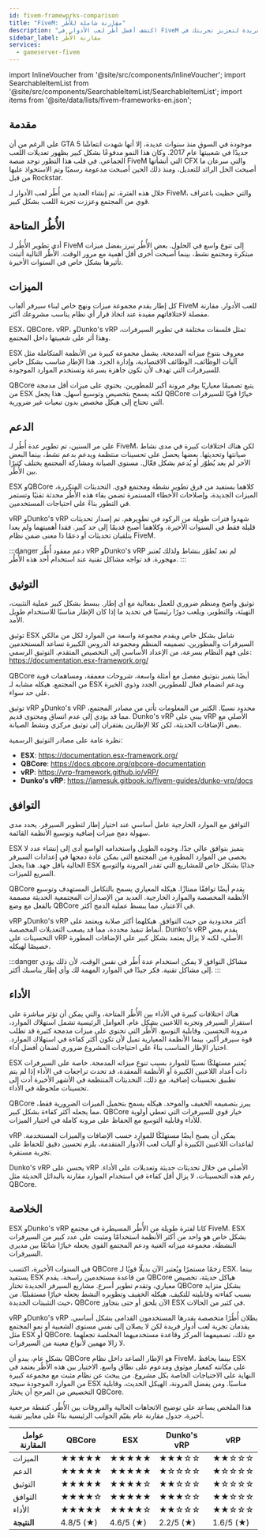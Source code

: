 ```yaml
---
id: fivem-frameworks-comparison
title: "FiveM: مقارنة شاملة للأُطُر"
description: "اكتشف أفضل أُطُر لعب الأدوار في FiveM وميزاتها الفريدة لتعزيز تجربتك في GTA 5 متعددة اللاعبين → تعرّف أكثر الآن"
sidebar_label: مقارنة الأُطُر
services:
  - gameserver-fivem
---
```


import InlineVoucher from '@site/src/components/InlineVoucher';
import SearchableItemList from '@site/src/components/SearchableItemList/SearchableItemList';
import items from '@site/data/lists/fivem-frameworks-en.json';

## مقدمة

على الرغم من أن GTA 5 موجودة في السوق منذ سنوات عديدة، إلا أنها شهدت انتعاشًا جديدًا في شعبيتها عام 2017. وكان هذا النمو مدفوعًا بشكل كبير بظهور تعديلات اللعب الجماعي. في قلب هذا التطور توجد منصة FiveM التي أنشأتها CFX والتي سرعان ما أصبحت الحل الرائد للتعديل، ومنذ ذلك الحين أصبحت مدعومة رسميًا وتم الاستحواذ عليها من قبل Rockstar.

خلال هذه الفترة، تم إنشاء العديد من أُطُر لعب الأدوار لـ FiveM، والتي حظيت باعتراف قوي من المجتمع وعززت تجربة اللعب بشكل كبير.

<InlineVoucher />

## الأُطُر المتاحة
أدى تطوير الأُطُر لـ FiveM إلى تنوع واسع في الحلول. بعض الأُطُر تبرز بفضل ميزات مبتكرة ومجتمع نشط، بينما أصبحت أخرى أقل أهمية مع مرور الوقت. الأُطُر التالية أثبتت تأثيرها بشكل خاص في السنوات الأخيرة.

<SearchableItemList items={items} />

## الميزات
كل إطار يقدم مجموعة ميزات ونهج خاص لبناء سيرفر ألعاب FiveM للعب الأدوار. مقارنة مفصلة لاختلافاتهم مفيدة عند اتخاذ قرار أي نظام يناسب مشروعك أكثر.

ESX، QBCore، vRP، وDunko's vRP تمثل فلسفات مختلفة في تطوير السيرفرات، وهذا أثر على شعبيتها داخل المجتمع.

ESX معروف بتنوع ميزاته المدمجة. يشمل مجموعة كبيرة من الأنظمة المتكاملة مثل آليات الوظائف، الوظائف الاقتصادية، وإدارة الجرد. هذا الإطار مناسب بشكل خاص للسيرفرات التي تهدف لأن تكون جاهزة بسرعة وتستخدم الموارد الموجودة.

QBCore يتبع تصميمًا معياريًا يوفر مرونة أكبر للمطورين. يحتوي على ميزات أقل مدمجة من ESX لكنه يسمح بتخصيص وتوسيع أسهل. هذا يجعل QBCore خيارًا قويًا للسيرفرات التي تحتاج إلى هيكل مخصص بدون تبعيات غير ضرورية.

## الدعم
على مر السنين، تم تطوير عدة أُطُر لـ FiveM، لكن هناك اختلافات كبيرة في مدى نشاط صيانتها وتحديثها. بعضها يحصل على تحسينات منتظمة ويدعم بدعم نشط، بينما البعض الآخر لم يعد يُطوّر أو يُدعم بشكل فعّال. مستوى الصيانة ومشاركة المجتمع يختلف كثيرًا بين الأُطُر.

ESX وQBCore كلاهما يستفيد من فرق تطوير نشطة ومجتمع قوي. التحديثات المتكررة، الميزات الجديدة، وإصلاحات الأخطاء المستمرة تضمن بقاء هذه الأُطُر محدثة تقنيًا وتستمر في التطور بناءً على احتياجات المستخدمين.

vRP وDunko's vRP شهدوا فترات طويلة من الركود في تطويرهم. تم إصدار تحديثات قليلة فقط في السنوات الأخيرة، وكلاهما أصبح قديمًا إلى حد كبير. فقدا أهميتهما ولم يعدا يتلقيان تحديثات أو دعمًا ذا معنى ضمن نظام FiveM.

:::danger دعم مفقود
أُطُر vRP وDunko's vRP لم تعد تُطوّر بنشاط ولذلك تُعتبر مهجورة. قد تواجه مشاكل تقنية عند استخدام أحد هذه الأُطُر.
:::

## التوثيق

توثيق واضح ومنظم ضروري للعمل بفعالية مع أي إطار. يبسط بشكل كبير عملية التثبيت، التهيئة، والتطوير، ويلعب دورًا رئيسيًا في تحديد ما إذا كان الإطار مناسبًا للاستخدام طويل الأمد.

توثيق ESX شامل بشكل خاص ويقدم مجموعة واسعة من الموارد لكل من مالكي السيرفرات والمطورين. تصميمه المنظم ومجموعة الدروس الكبيرة تساعد المستخدمين على فهم النظام بسرعة، من الإعداد الأساسي إلى التخصيص المتقدم.
التوثيق الرسمي: https://documentation.esx-framework.org/

QBCore أيضًا يتميز بتوثيق مفصل مع أمثلة واسعة، شروحات معمقة، ومساهمات قوية من المجتمع. هيكله مشابه لـ ESX ويدعم انضمام فعال للمطورين الجدد وذوي الخبرة على حد سواء.

توثيق vRP وDunko's vRP محدود نسبيًا. الكثير من المعلومات تأتي من مصادر المجتمع، مما قد يؤدي إلى عدم اتساق ومحتوى قديم. Dunko's vRP يبني على vRP الأصلي مع بعض الإضافات الحديثة، لكن كلا الإطارين يفتقران إلى توثيق مركزي ونشط الصيانة.

نظرة عامة على مصادر التوثيق الرسمية:

- **ESX**: https://documentation.esx-framework.org/
- **QBCore**: https://docs.qbcore.org/qbcore-documentation
- **vRP**: https://vrp-framework.github.io/vRP/
- **Dunko's vRP**: https://jamesuk.gitbook.io/fivem-guides/dunko-vrp/docs

## التوافق

التوافق مع الموارد الخارجية عامل أساسي عند اختيار إطار لتطوير السيرفر. يحدد مدى سهولة دمج ميزات إضافية وتوسيع الأنظمة القائمة.

ESX يتميز بتوافق عالي جدًا. وجوده الطويل واستخدامه الواسع أدى إلى إنشاء عدد لا يحصى من الموارد المطورة من المجتمع التي يمكن عادة دمجها في إعدادات السيرفر الحالية بأقل جهد. هذا يجعل ESX جذابًا بشكل خاص للمشاريع التي تقدر المرونة والتوسع السريع للميزات.

QBCore يقدم أيضًا توافقًا ممتازًا. هيكله المعياري يسمح بالتكامل المستهدف وتوسيع الأنظمة المخصصة والموارد الخارجية. العديد من الإصدارات المجتمعية الحديثة مصممة بالفعل مع وضع QBCore في الاعتبار، مما يبسط عملية الدمج أكثر.

vRP وDunko's vRP أكثر محدودية من حيث التوافق. هيكلهما أكثر صلابة ويعتمد على أنماط تنفيذ محددة، مما قد يصعب التعديلات المخصصة. Dunko's vRP يقدم بعض التحسينات على vRP الأصلي، لكنه لا يزال يعتمد بشكل كبير على الإضافات المطورة خصيصًا لهيكله.

:::danger مشاكل التوافق
لا يمكن استخدام عدة أُطُر في نفس الوقت، لأن ذلك يؤدي إلى مشاكل تقنية. فكر جيدًا في الموارد المهمة لك وأي إطار يناسبك أكثر.
:::

## الأداء

هناك اختلافات كبيرة في الأداء بين الأُطُر المتاحة، والتي يمكن أن تؤثر مباشرة على استقرار السيرفر وتجربة اللاعبين بشكل عام. العوامل الرئيسية تشمل استهلاك الموارد، مرونة التحسين، وقابلية التوسع. الأُطُر التي تحتوي على ميزات مدمجة كثيرة قد تطلب قوة سيرفر أكبر، بينما الأنظمة المعيارية تميل لأن تكون أكثر كفاءة في استهلاك الموارد. اختيار الإطار المناسب بناءً على احتياجات المشروع ضروري لضمان أفضل أداء.

ESX يُعتبر مستهلكًا نسبيًا للموارد بسبب تنوع ميزاته المدمجة. خاصة على السيرفرات ذات أعداد اللاعبين الكبيرة أو الأنظمة المعقدة، قد تحدث تراجعات في الأداء إذا لم يتم تطبيق تحسينات إضافية. مع ذلك، التحديثات المنتظمة في الأشهر الأخيرة أدت إلى تحسينات ملحوظة في الأداء.

QBCore يبرز بتصميمه الخفيف والموحد. هيكله يسمح بتحميل الميزات الضرورية فقط، مما يجعله أكثر كفاءة بشكل كبير. QBCore خيار قوي للسيرفرات التي تعطي أولوية للأداء وقابلية التوسع مع الحفاظ على مرونة كاملة في اختيار الميزات.

vRP يمكن أن يصبح أيضًا مستهلكًا للموارد حسب الإضافات والميزات المستخدمة. لقاعدات اللاعبين الكبيرة أو آليات لعب الأدوار المتقدمة، يلزم تحسين دقيق للحفاظ على تجربة مستقرة.

Dunko's vRP يحسن على vRP الأصلي من خلال تحديثات حديثة وتعديلات على الأداء. رغم هذه التحسينات، لا يزال أقل كفاءة في استخدام الموارد مقارنة بالبدائل الحديثة مثل QBCore.

## الخلاصة

ESX وDunko's vRP كانا لفترة طويلة من الأُطُر المسيطرة في مجتمع FiveM. ESX بشكل خاص هو واحد من أكثر الأنظمة استخدامًا ومثبت على عدد كبير من السيرفرات النشطة. مجموعة ميزاته الغنية ودعم المجتمع القوي يجعله خيارًا شائعًا بين مديري السيرفرات.

في السنوات الأخيرة، اكتسب QBCore زخمًا مستمرًا ويُعتبر الآن بديلًا قويًا لـ ESX. بينما يستفيد ESX من قاعدة مستخدمين راسخة، يقدم QBCore هياكل حديثة، تخصيص معياري، وتقدم تطوير أسرع. مشاريع السيرفر الجديدة تختار QBCore بشكل متزايد بسبب كفاءته وقابليته للتكيف. هيكله الخفيف وتطويره النشط يجعله خيارًا مستقبليًا. من حيث التثبيتات الجديدة، QBCore الآن يلحق أو حتى يتجاوز ESX في كثير من الحالات.

vRP وDunko's vRP يظلان أُطُرًا متخصصة يقدرها المستخدمون القدامى بشكل أساسي. يقدمان تجربة لعب أدوار فريدة لكن لا يصلان إلى نفس مستوى الشعبية أو نمو المجتمع مثل ESX أو QBCore. مع ذلك، تصميمهما المركز وقاعدة مستخدميهما المخلصة تجعلهما لا زالا مهمين لأنواع معينة من السيرفرات.

بشكل عام، يبدو أن QBCore هو الإطار الصاعد داخل نظام FiveM، بينما يحافظ ESX على مكانته كمعيار موثوق ومدعوم على نطاق واسع. الاختيار بين هذه الأُطُر يعتمد في النهاية على الاحتياجات الخاصة بكل مشروع. من يبحث عن نظام مثبت مع مجموعة كبيرة من الموارد الموجودة سيجد ESX مناسبًا. ومن يفضل المرونة، الهيكل الحديث، وقابلية التخصيص من المرجح أن يختار QBCore.

هذا الملخص يساعد على توضيح الاتجاهات الحالية والفروقات بين الأُطُر. كنقطة مرجعية أخيرة، جدول مقارنة عام يقيّم الجوانب الرئيسية بناءً على معايير تقنية.

| عوامل المقارنة      | QBCore    | ESX       | Dunko's vRP | vRP       |
| ------------------ | --------- | --------- | ----------- | --------- |
| الميزات            | ★★★★★     | ★★★★★     | ★★★☆☆       | ★★☆☆☆     |
| الدعم              | ★★★★★     | ★★★★★     | ★☆☆☆☆       | ★☆☆☆☆     |
| التوثيق            | ★★★★★     | ★★★★☆     | ★★☆☆☆       | ★☆☆☆☆     |
| التوافق            | ★★★★☆     | ★★★★★     | ★★★☆☆       | ★★☆☆☆     |
| الأداء             | ★★★★★     | ★★★★☆     | ★★☆☆☆       | ★★☆☆☆     |
| **النتيجة**        | 4.8/5 (★) | 4.6/5 (★) | 2.2/5 (★)   | 1.6/5 (★) |

<InlineVoucher />